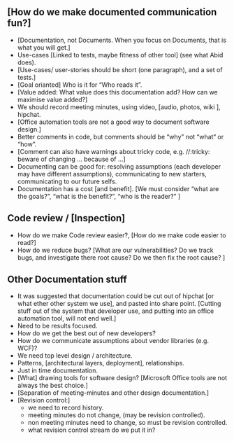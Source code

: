 ## \[How do we make documented communication fun?\]

* \[Documentation, not Documents. When you focus on Documents, that is what you will get.\]
* Use-cases \[Linked to tests, maybe fitness of other tool\] (see what Abid does).
* \[Use-cases/ user-stories should be short (one paragraph), and a set of tests.\]
* \[Goal orianted\] Who is it for “Who reads it”.
* \[Value added: What value does this documentation add? How can we maximise value added?\]
* We should record meeting minutes, using video, \[audio, photos, wiki \], hipchat.
* \[Office automation tools are not a good way to document software design.\]
* Better comments in code, but comments should be “why” not “what“ or “how”.
* \[Comment can also have warnings about tricky code, e.g. //:tricky: beware of changing … because of …\]
* Documenting can be good for: resolving assumptions (each developer may have different assumptions), communicating to new starters, communicating to our future selfs.
* Documentation has a cost \[and benefit]. \[We must consider “what are the goals?”, “what is the benefit?”, “who is the reader?” \]

## Code review / \[Inspection\]
* How do we make Code review easier?, \[How do we make code easier to read?\]
* How do we reduce bugs? \[What are our vulnerabilities? Do we track bugs, and investigate there root cause? Do we then fix the root cause? \]

## Other Documentation stuff
* It was suggested that documentation could be cut out of hipchat \[or what ether other system we use\], and pasted into share point. \[Cutting stuff out of the system that developer use, and putting into an office automation tool, will not end well.\]
* Need to be results focused.
* How do we get the best out of new developers?
* How do we communicate assumptions about vendor libraries (e.g. WCF)?
* We need top level design / architecture.
* Patterns, \[architectural layers, deployment\], relationships.
* Just in time documentation.
* \[What\] drawing tools for software design? \[Microsoft Office tools are not always the best choice.\]
* \[Separation of meeting-minutes and other design documentation.\]
* \[Revision control:\]
    - we need to record history.
    - meeting minutes do not change, (may be revision controlled).
    - non meeting minutes need to change, so must be revision controlled.
    - what revision control stream do we put it in? 








